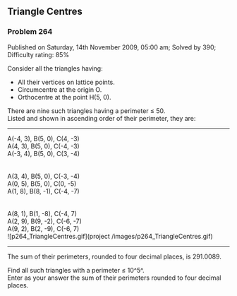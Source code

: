 Triangle Centres
----------------

### Problem 264

Published on Saturday, 14th November 2009, 05:00 am; Solved by 390;
Difficulty rating: 85%

Consider all the triangles having:

-   All their vertices on lattice points.
-   Circumcentre at the origin O.
-   Orthocentre at the point H(5, 0).

There are nine such triangles having a perimeter ≤ 50.\
 Listed and shown in ascending order of their perimeter, they are:

  ------------------------------------ ------------------------------------
  A(-4, 3), B(5, 0), C(4, -3)\
   A(4, 3), B(5, 0), C(-4, -3)\
   A(-3, 4), B(5, 0), C(3, -4)\
  \
  \
   A(3, 4), B(5, 0), C(-3, -4)\
   A(0, 5), B(5, 0), C(0, -5)\
   A(1, 8), B(8, -1), C(-4, -7)\
  \
  \
   A(8, 1), B(1, -8), C(-4, 7)\
   A(2, 9), B(9, -2), C(-6, -7)\
   A(9, 2), B(2, -9), C(-6, 7)\
  ![p264\_TriangleCentres.gif](project
  /images/p264_TriangleCentres.gif)
  ------------------------------------ ------------------------------------

The sum of their perimeters, rounded to four decimal places, is
291.0089.

Find all such triangles with a perimeter ≤ 10^5^.\
 Enter as your answer the sum of their perimeters rounded to four
decimal places.
